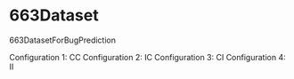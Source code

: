 # 663Dataset
663DatasetForBugPrediction


Configuration 1: CC
Configuration 2: IC
Configuration 3: CI
Configuration 4: II
